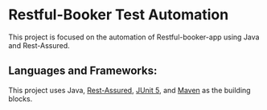 # Restful-Booker Test Automation
This project is focused on the automation of Restful-booker-app using Java and Rest-Assured.

## Languages and Frameworks:

This project uses Java, [Rest-Assured](https://rest-assured.io), [JUnit 5](https://junit.org/junit5), and [Maven](https://maven.apache.org) as the building blocks.



